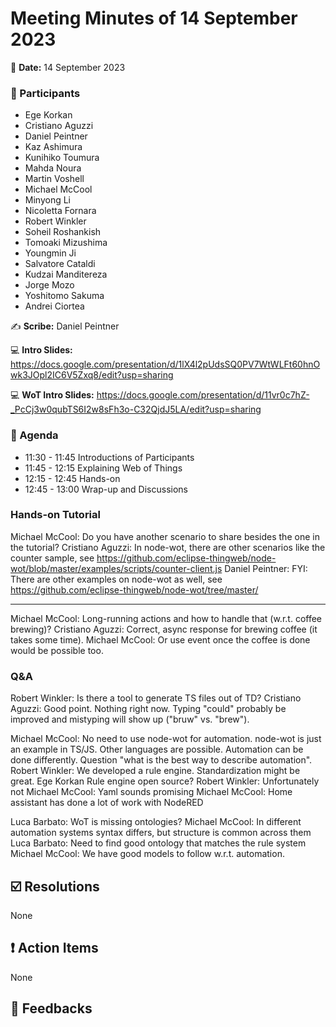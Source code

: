 Meeting Minutes of 14 September 2023
===

:date: **Date:** 14 September 2023

### :bust_in_silhouette: Participants

- Ege Korkan
- Cristiano Aguzzi
- Daniel Peintner
- Kaz Ashimura
- Kunihiko Toumura
- Mahda Noura
- Martin Voshell
- Michael McCool
- Minyong Li
- Nicoletta Fornara
- Robert Winkler
- Soheil Roshankish
- Tomoaki Mizushima
- Youngmin Ji
- Salvatore Cataldi
- Kudzai Manditereza
- Jorge Mozo
- Yoshitomo Sakuma
- Andrei Ciortea

:writing_hand: **Scribe:** Daniel Peintner

:computer: **Intro Slides:** https://docs.google.com/presentation/d/1lX4l2pUdsSQ0PV7WtWLFt60hnOwk3JOpl2IC6V5Zxq8/edit?usp=sharing

:computer: **WoT Intro Slides:** https://docs.google.com/presentation/d/11vr0c7hZ-_PcCj3w0qubTS6I2w8sFh3o-C32QjdJ5LA/edit?usp=sharing


### :scroll: Agenda

- 11:30 - 11:45 Introductions of Participants
- 11:45 - 12:15 Explaining Web of Things
- 12:15 - 12:45 Hands-on
- 12:45 - 13:00 Wrap-up and Discussions

### Hands-on Tutorial

Michael McCool: Do you have another scenario to share besides the one in the tutorial?
Cristiano Aguzzi: In node-wot, there are other scenarios like the counter sample, see https://github.com/eclipse-thingweb/node-wot/blob/master/examples/scripts/counter-client.js
Daniel Peintner: FYI: There are other examples on node-wot as well, see https://github.com/eclipse-thingweb/node-wot/tree/master/

---

Michael McCool: Long-running actions and how to handle that (w.r.t. coffee brewing)?
Cristiano Aguzzi: Correct, async response for brewing coffee (it takes some time).
Michael McCool: Or use event once the coffee is done would be possible too.

### Q&A

Robert Winkler: Is there a tool to generate TS files out of TD?
Cristiano Aguzzi: Good point. Nothing right now. Typing "could" probably be improved and mistyping will show up ("bruw" vs. "brew").

Michael McCool: No need to use node-wot for automation. node-wot is just an example in TS/JS. Other languages are possible. Automation can be done differently. Question "what is the best way to describe automation".
Robert Winkler: We developed a rule engine. Standardization might be great.
Ege Korkan Rule engine open source?
Robert Winkler: Unfortunately not
Michael McCool: Yaml sounds promising 
Michael McCool: Home assistant has done a lot of work with  NodeRED

Luca Barbato: WoT is missing ontologies?
Michael McCool: In different automation systems syntax differs, but structure is common across them
Luca Barbato: Need to find good ontology that matches the rule system
Michael McCool: We have good models to follow w.r.t. automation.

    
## :ballot_box_with_check: Resolutions

None

## :exclamation: Action Items

None

## :envelope_with_arrow: Feedbacks

